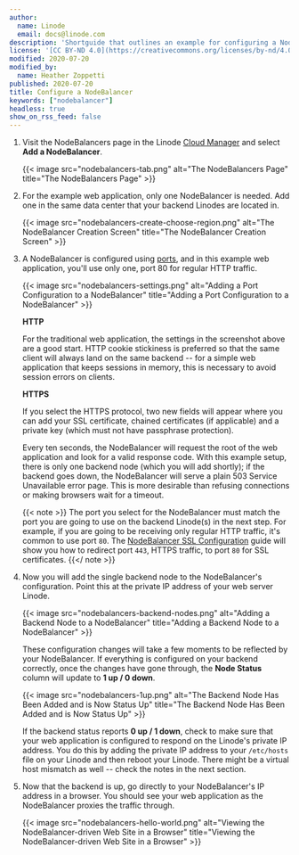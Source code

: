 ```yaml
---
author:
  name: Linode
  email: docs@linode.com
description: 'Shortguide that outlines an example for configuring a NodeBalancer'
license: '[CC BY-ND 4.0](https://creativecommons.org/licenses/by-nd/4.0)'
modified: 2020-07-20
modified_by:
  name: Heather Zoppetti
published: 2020-07-20
title: Configure a NodeBalancer
keywords: ["nodebalancer"]
headless: true
show_on_rss_feed: false
---
```


1.  Visit the NodeBalancers page in the Linode [Cloud Manager](http://cloud.linode.com) and select **Add a NodeBalancer**.

    {{< image src="nodebalancers-tab.png" alt="The NodeBalancers Page" title="The NodeBalancers Page" >}}

1.  For the example web application, only one NodeBalancer is needed. Add one in the same data center that your backend Linodes are located in.

    {{< image src="nodebalancers-create-choose-region.png" alt="The NodeBalancer Creation Screen" title="The NodeBalancer Creation Screen" >}}

1.  A NodeBalancer is configured using [ports](/docs/platform/nodebalancer/nodebalancer-reference-guide/#port), and in this example web application, you'll use only one, port 80 for regular HTTP traffic.

    {{< image src="nodebalancers-settings.png" alt="Adding a Port Configuration to a NodeBalancer" title="Adding a Port Configuration to a NodeBalancer" >}}

    **HTTP**

    For the traditional web application, the settings in the screenshot above are a good start. HTTP cookie stickiness is preferred so that the same client will always land on the same backend -- for a simple web application that keeps sessions in memory, this is necessary to avoid session errors on clients.

    **HTTPS**

    If you select the HTTPS protocol, two new fields will appear where you can add your SSL certificate, chained certificates (if applicable) and a private key (which must not have passphrase protection).

    Every ten seconds, the NodeBalancer will request the root of the web application and look for a valid response code. With this example setup, there is only one backend node (which you will add shortly); if the backend goes down, the NodeBalancer will serve a plain 503 Service Unavailable error page. This is more desirable than refusing connections or making browsers wait for a timeout.

    {{< note >}}
The port you select for the NodeBalancer must match the port you are going to use on the backend Linode(s) in the next step. For example, if you are going to be receiving only regular HTTP traffic, it's common to use port `80`. The [NodeBalancer SSL Configuration](/docs/platform/nodebalancer/nodebalancer-ssl-configuration) guide will show you how to redirect port `443`, HTTPS traffic, to port `80` for SSL certificates.
{{</ note >}}

1.  Now you will add the single backend node to the NodeBalancer's configuration. Point this at the private IP address of your web server Linode.

    {{< image src="nodebalancers-backend-nodes.png" alt="Adding a Backend Node to a NodeBalancer" title="Adding a Backend Node to a NodeBalancer" >}}

    These configuration changes will take a few moments to be reflected by your NodeBalancer. If everything is configured on your backend correctly, once the changes have gone through, the **Node Status** column will update to **1 up / 0 down**.

    {{< image src="nodebalancers-1up.png" alt="The Backend Node Has Been Added and is Now Status Up" title="The Backend Node Has Been Added and is Now Status Up" >}}

    If the backend status reports **0 up / 1 down**, check to make sure that your web application is configured to respond on the Linode's private IP address. You do this by adding the private IP address to your `/etc/hosts` file on your Linode and then reboot your Linode. There might be a virtual host mismatch as well -- check the notes in the next section.

1.  Now that the backend is up, go directly to your NodeBalancer's IP address in a browser. You should see your web application as the NodeBalancer proxies the traffic through.

    {{< image src="nodebalancers-hello-world.png" alt="Viewing the NodeBalancer-driven Web Site in a Browser" title="Viewing the NodeBalancer-driven Web Site in a Browser" >}}
